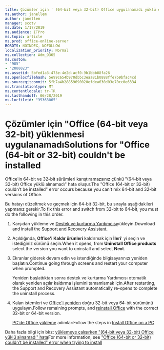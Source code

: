 ```yaml
---
title: Çözümler için ' (64-bit veya 32-bit) Office uygulanamadı yüklü olmalıdır
ms.author: janellem
author: janellem
manager: scotv
ms.date: 1/17/2019
ms.audience: ITPro
ms.topic: article
ms.prod: office-online-server
ROBOTS: NOINDEX, NOFOLLOW
localization_priority: Normal
ms.collection: Adm_O365
ms.custom:
- "905"
- "2000023"
ms.assetid: 5bfed1a3-473e-4e2d-acf0-9b1bbb08fa26
ms.openlocfilehash: 5e99c654b970dbbc3eaa81b0888ffe7b9bfac4cd
ms.sourcegitcommit: 5fb7a4b28859690020efdea630d03e70cc0e6334
ms.translationtype: MT
ms.contentlocale: tr-TR
ms.lasthandoff: 06/28/2019
ms.locfileid: "35368065"
---
```

# <a name="solutions-for-office-64-bit-or-32-bit-couldnt-be-installed"></a><span data-ttu-id="3df6a-102">Çözümler için "Office (64-bit veya 32-bit) yüklenmesi uygulanamadı</span><span class="sxs-lookup"><span data-stu-id="3df6a-102">Solutions for "Office (64-bit or 32-bit) couldn't be installed</span></span>

<span data-ttu-id="3df6a-103">Office'in 64-bit ve 32-bit sürümleri karıştıramazsınız çünkü "(64-bit veya 32-bit) Office yüklü alınamadı" hata oluşur.</span><span class="sxs-lookup"><span data-stu-id="3df6a-103">The "Office (64-bit or 32-bit) couldn't be installed" error occurs because you can't mix 64-bit and 32-bit versions of Office.</span></span>
  
<span data-ttu-id="3df6a-104">Bu hatayı düzeltmek ve geçmek için 64-bit 32-bit, bu sırayla aşağıdakileri yapmanız gerekir.</span><span class="sxs-lookup"><span data-stu-id="3df6a-104">To fix this error and switch from 32-bit to 64-bit, you must do the following in this order.</span></span>
  
1. <span data-ttu-id="3df6a-105">Karşıdan yükleme ve [Destek ve kurtarma Yardımcısı](https://aka.ms/SARA-OfficeUninstall-Alchemy)yükleyin.</span><span class="sxs-lookup"><span data-stu-id="3df6a-105">Download and install the [Support and Recovery Assistant](https://aka.ms/SARA-OfficeUninstall-Alchemy).</span></span>

1. <span data-ttu-id="3df6a-106">Açıldığında, **Office'i Kaldır ürünleri** kaldırmak için **İleri**' yi seçin ve istediğiniz sürümü seçin.</span><span class="sxs-lookup"><span data-stu-id="3df6a-106">When it opens, from **Uninstall Office products** select the version you want to uninstall and select **Next**.</span></span>

2. <span data-ttu-id="3df6a-107">Ekranlar giderek devam edin ve istendiğinde bilgisayarınızı yeniden başlatın.</span><span class="sxs-lookup"><span data-stu-id="3df6a-107">Continue going through screens and restart your computer when prompted.</span></span>

    <span data-ttu-id="3df6a-108">Yeniden başlattıktan sonra destek ve kurtarma Yardımcısı otomatik olarak yeniden açılır kaldırma işlemini tamamlamak için.</span><span class="sxs-lookup"><span data-stu-id="3df6a-108">After restarting, the Support and Recovery Assistant automatically re-opens to complete the uninstall process.</span></span>

3. <span data-ttu-id="3df6a-109">Kalan istemleri ve [Office'i yeniden](https://portal.office.com/OLS/MySoftware.aspx) doğru 32-bit veya 64-bit sürümünü uygulayın.</span><span class="sxs-lookup"><span data-stu-id="3df6a-109">Follow remaining prompts, and [reinstall Office](https://portal.office.com/OLS/MySoftware.aspx) with the correct 32-bit or 64-bit version.</span></span>

    <span data-ttu-id="3df6a-110">[PC'de Office yükleme](https://support.office.com/article/4414eaaf-0478-48be-9c42-23adc4716658?wt.mc_id=Alchemy_ClientDIA) adımları</span><span class="sxs-lookup"><span data-stu-id="3df6a-110">Follow the steps in [Install Office on a PC](https://support.office.com/article/4414eaaf-0478-48be-9c42-23adc4716658?wt.mc_id=Alchemy_ClientDIA)</span></span>

<span data-ttu-id="3df6a-111">Daha fazla bilgi için bkz: [yüklemeye çalışırken "(64-bit veya 32-bit) Office yüklü alınamadı" hata](https://support.office.com/article/2e2dc9e5-3eb0-420c-862a-ab085b38597f?wt.mc_id=Alchemy_ClientDIA)</span><span class="sxs-lookup"><span data-stu-id="3df6a-111">For more information, see ["Office (64-bit or 32-bit) couldn't be installed" error when trying to install](https://support.office.com/article/2e2dc9e5-3eb0-420c-862a-ab085b38597f?wt.mc_id=Alchemy_ClientDIA)</span></span>
  
